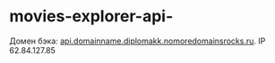 # movies-explorer-api-

Домен бэка: [api.domainname.diplomakk.nomoredomainsrocks.ru](api.domainname.diplomakk.nomoredomainsrocks.ru).
IP 62.84.127.85
